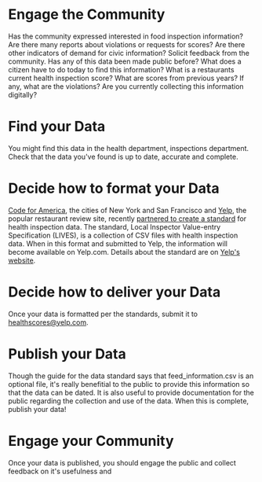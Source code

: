 # Engage the Community
Has the community expressed interested in food inspection information? Are there many reports about violations or requests for scores? Are there other indicators of demand for civic information? Solicit feedback from the community. Has any of this data been made public before? What does a citizen have to do today to find this information? What is a restaurants current health inspection score? What are scores from previous years? If any, what are the violations? Are you currently collecting this information digitally?

# Find your Data
You might find this data in the health department, inspections department. Check that the data you've found is up to date, accurate and complete. 
  
# Decide how to format your Data
[Code for America](http://www.codeforamerica.org), the cities of New York and San Francisco and [Yelp](http://www.yelp.com), the popular restaurant review site, recently [partnered to create a standard](http://codeforamerica.org/2013/01/17/foodies-and-open-data-enthusiasts-rejoice/) for health inspection data. The standard, Local Inspector Value-entry Specification (LIVES), is a collection of CSV files with health inspection data. When in this format and submitted to Yelp, the information will become available on Yelp.com. Details about the standard are on [Yelp's website](http://www.yelp.com/healthscores).

# Decide how to deliver your Data
Once your data is formatted per the standards, submit it to [healthscores@yelp.com](http://mailto:healthscores@yelp.com.).
  
# Publish your Data
Though the guide for the data standard says that feed_information.csv is an optional file, it's really benefitial to the public to provide this information so that the data can be dated. It is also useful to provide documentation for the public regarding the collection and use of the data. When this is complete, publish your data!

# Engage your Community
Once your data is published, you should engage the public and collect feedback on it's usefulness and 
